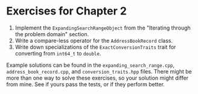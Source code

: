 # Exercises for Chapter 2

1. Implement the `ExpandingSearchRangeObject` from the "Iterating through the problem domain" section.
2. Write a compare-less operator for the `AddressBookRecord` class.
3. Write down specializations of the `ExactConversionTraits` trait for converting from `int64_t` to `double`.



Example solutions can be found in the `expanding_search_range.cpp`, `address_book_record.cpp`, 
and `conversion_traits.hpp` files. There might be more than one way to solve these exercises,
so your solution might differ from mine. See if yours pass the tests, or if they perform better.
